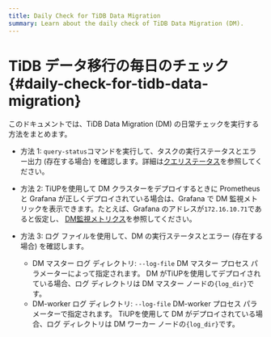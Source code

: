 ```yaml
---
title: Daily Check for TiDB Data Migration
summary: Learn about the daily check of TiDB Data Migration (DM).
---
```


# TiDB データ移行の毎日のチェック {#daily-check-for-tidb-data-migration}

このドキュメントでは、TiDB Data Migration (DM) の日常チェックを実行する方法をまとめます。

-   方法 1: `query-status`コマンドを実行して、タスクの実行ステータスとエラー出力 (存在する場合) を確認します。詳細は[クエリステータス](/dm/dm-query-status.md)を参照してください。

-   方法 2: TiUPを使用して DM クラスターをデプロイするときに Prometheus と Grafana が正しくデプロイされている場合は、Grafana で DM 監視メトリックを表示できます。たとえば、Grafana のアドレスが`172.16.10.71`であると仮定し、 [DM監視メトリクス](/dm/monitor-a-dm-cluster.md)を参照してください。

-   方法 3: ログ ファイルを使用して、DM の実行ステータスとエラー (存在する場合) を確認します。

    -   DM マスター ログ ディレクトリ: `--log-file` DM マスター プロセス パラメーターによって指定されます。 DM がTiUPを使用してデプロイされている場合、ログ ディレクトリは DM マスター ノードの`{log_dir}`です。
    -   DM-worker ログ ディレクトリ: `--log-file` DM-worker プロセス パラメーターで指定されます。 TiUPを使用して DM がデプロイされている場合、ログ ディレクトリは DM ワーカー ノードの`{log_dir}`です。

